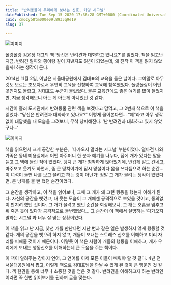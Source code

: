 ```yaml
---
title: "반려동물이 우리에게 보내는 신호, 카밍 시그널"
datePublished: Tue Sep 15 2020 17:36:28 GMT+0000 (Coordinated Universal Time)
cuid: cm6zyb8tm000e09l8935q9e19
slug: 37

---
```



![이미지](https://cdn.hashnode.com/res/hashnode/image/upload/v1739246248816/cccdbb66-5725-40dc-a8fe-9af2848897d6.jpeg)

폴랑폴랑 김윤정 대표의 책 ‘당신은 반려견과 대화하고 있나요?’를 읽었다. 책을 읽고난 지금, 반려견 알파와 쫑이랑 같이 지낸지도 6년이 되었는데, 왜 진작 이 책을 읽지 않았을까! 하는 생각이 든다.

2014년 11월 2일, 이날은 서울대공원에서 김대표의 교육을 들은 날이다. 그야말로 아무것도 모르는 초보자로서 우연히 교육을 신청하여 교육에 참석했었다. 폴랑폴랑이 어떤 곳인지도 몰랐고, 김대표도 누군지 몰랐었다. 물론 교육간에도 좋은 얘기를 많이 들었지만, 지금 생각해보니 아는 게 아는게 아니었던 것 같다.

시간이 흘러 도서관에서 반려동물 관련 책을 보겠다고 맘먹고, 그 2번째 책으로 이 책을 읽었다. “당신은 반려견과 대화하고 있나요?” 이렇게 물어본다면… “예”라고 아무 생각없이 대답했을 내 모습을 그려보니, 무척 창피해진다. ‘난 반려견과 대화하고 있지 않았구나…’

![이미지](https://cdn.hashnode.com/res/hashnode/image/upload/v1739246250496/ba5bb78c-3c66-479d-b423-9de15f0c8aad.jpeg)

책을 읽으면서 크게 공감한 부분은,  ‘다가오지 말라는 시그널’ 부분이었다. 얼마전 나와 가족은 동네 미용실에서 어떤 아주머니 한 분과 얘기를 나누다, 집에 개가 있다는 말을 듣고 그 댁에 들린 적이 있었다. 덩치 큰 개가 침착하게 앉아있기에, 반갑게 말도 건네고, 마주보고 웃기도 하면서, 좀 큰 덩치이기에 잠시 망설이다 몸을 쓰다듬으려 하는 순간… 이 녀석이 돌연 나를 보고 물려고 하는 것이 아닌가! 정말 그 개가 물려는 생각이 있었다면, 큰 낭패를 볼 뻔 했던 순간이었다.

그 순간을 생각하고, 이 책을 읽어보니, 그때 그 개가 왜 그런 행동을 했는지 이해가 된다. 자신의 공간을 뺏겼고, 내 웃는 모습이 그 개에겐 공격적으로 보였을 것이고, 동의없이 만지려 했던 것이다. 그 개가 물려고 했던 순간을 회상해보니, 그 개는 호흡을 멈추고 쥐 죽은 듯이 있다가 공격적으로 돌변했었다… 그 순간이 이 책에서 설명하는 ‘다가오지 말라는 시그널’과 너무 잘 맞는 상황이었다.

이 책을 읽고 난 지금, 낯선 개를 만난다면 지난 번과 같은 일은 발생하지 않게 행동할 것 같다. 개의 공간을 뺏으려 하지 않고, 개들이 보내는 스트레스 신호를 이해하고 미리 자리를 피해줄 것이기 때문이다. 이렇듯 이 책은 사람이 개들의 행동을 이해하고, 개가 우리에게 보내는 행동신호를 이해하는데 큰 도움을 주는 책이다.

이 책이 알려주는 강아지 언어, 그 언어를 이제 모든 이들이 배워야 할 것 같다. 4년 전 서울대공원에서 뵙고, 이렇게 책으로 김대표님을 만날 수 있게 된 것이 큰 행운인 것 같다. 책 한권을 통해 너무나 소중한 것을 얻은 것 같다. 반려견을 이해하고자 하는 반려인이라면 꼭 한번 읽어보기를 권하며 글을 맺는다.